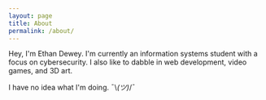 ```yaml
---
layout: page
title: About
permalink: /about/
---
```


Hey, I'm Ethan Dewey. I'm currently an information systems student with a focus on cybersecurity. I also like to dabble in web development, video games, and 3D art. 


I have no idea what I'm doing.  ¯\\_(ツ)_/¯
